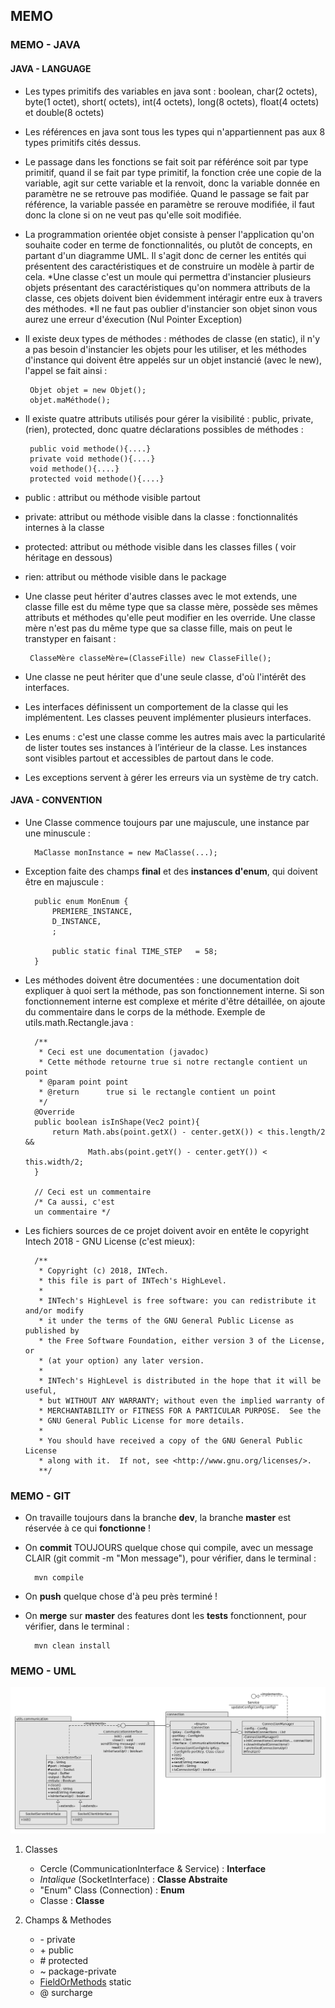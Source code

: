 ## MEMO
### MEMO - JAVA
#### JAVA - LANGUAGE
* Les types primitifs des variables en java sont : boolean, char(2 octets), byte(1 octet), short( octets), int(4 octets), long(8 octets), 
  float(4 octets) et double(8 octets)
* Les références en java sont tous les types qui n'appartiennent pas aux 8 types primitifs cités dessus. 
* Le passage dans les fonctions se fait soit par référénce soit par type primitif, quand il se fait par type primitif,
  la fonction crée une copie de la variable, agit sur cette variable et la renvoit, donc la variable 
  donnée en paramètre ne se retrouve pas modifiée. 
  Quand le passage se fait par référence, la variable passée en paramètre se rerouve modifiée, il faut donc 
  la clone si on ne veut pas qu'elle soit modifiée. 
 * La programmation orientée objet consiste à penser l'application qu'on souhaite coder en terme de fonctionnalités, ou plutôt de concepts, 
 en partant d'un diagramme UML. Il s'agit donc de cerner les entités qui présentent des caractéristiques et de construire un modèle à partir 
 de cela. 
 *Une classe c'est un moule qui permettra d'instancier plusieurs objets présentant des caractéristiques qu'on nommera
 attributs de la classe, ces objets doivent bien évidemment intéragir entre eux à travers des méthodes. 
 *Il ne faut pas oublier d'instancier son objet sinon vous aurez une erreur d'éxecution (Nul Pointer Exception)
 * Il existe deux types de méthodes : méthodes de classe (en static), il n'y a pas besoin d'instancier les objets pour les utiliser, 
 et les méthodes d'instance qui doivent être appelés sur un objet instancié (avec le new), l'appel se fait ainsi : 
        
        Objet objet = new Objet();
        objet.maMéthode();
 * Il existe quatre attributs utilisés pour gérer la visibilité : public, private, (rien), protected, donc quatre déclarations possibles de méthodes : 
        
        public void methode(){....}
        private void methode(){....}
        void methode(){....}
        protected void methode(){....}
 * public : attribut ou méthode visible partout 
 * private: attribut ou méthode visible dans la classe : fonctionnalités internes à la classe  
 * protected: attribut ou méthode visible dans les classes filles  ( voir héritage en dessous)
 * rien: attribut ou méthode visible dans le package
 
 * Une classe peut hériter d'autres classes avec le mot extends, une classe fille est du même type que sa classe mère, possède ses mêmes attributs et 
 méthodes qu'elle peut modifier en les override. Une classe mère n'est pas du même type que sa classe fille, mais on peut le transtyper en faisant : 
 
        ClasseMère classeMère=(ClasseFille) new ClasseFille();
 
 * Une classe ne peut hériter que d'une seule classe, d'où l'intérêt des interfaces. 
 * Les interfaces définissent un comportement de la classe qui les implémentent. Les classes peuvent implémenter plusieurs interfaces. 
 * Les enums : c'est une classe comme les autres mais avec la particularité de lister toutes ses instances à l’intérieur de la classe.
  Les instances sont visibles partout et accessibles de partout dans le code.
 * Les exceptions servent à gérer les erreurs via un système de try catch. 

#### JAVA - CONVENTION
* Une Classe commence toujours par une majuscule, une instance par une minuscule :

        MaClasse monInstance = new MaClasse(...);

* Exception faite des champs **final** et des **instances d'enum**, qui doivent être en majuscule :

        public enum MonEnum {
            PREMIERE_INSTANCE,
            D_INSTANCE,
            ;

            public static final TIME_STEP   = 58;
        }

* Les méthodes doivent être documentées : une documentation doit expliquer à quoi sert la méthode,
  pas son fonctionnement interne. Si son fonctionnement interne est complexe et mérite d'être
  détaillée, on ajoute du commentaire dans le corps de la méthode. Exemple de utils.math.Rectangle.java :

        /**
         * Ceci est une documentation (javadoc)
         * Cette méthode retourne true si notre rectangle contient un point
         * @param point point
         * @return      true si le rectangle contient un point
         */
        @Override
        public boolean isInShape(Vec2 point){
            return Math.abs(point.getX() - center.getX()) < this.length/2 &&
                    Math.abs(point.getY() - center.getY()) < this.width/2;
        }

        // Ceci est un commentaire
        /* Ca aussi, c'est
        un commentaire */

* Les fichiers sources de ce projet doivent avoir en entête le copyright Intech 2018 - GNU License (c'est mieux):

        /**
         * Copyright (c) 2018, INTech.
         * this file is part of INTech's HighLevel.
         *
         * INTech's HighLevel is free software: you can redistribute it and/or modify
         * it under the terms of the GNU General Public License as published by
         * the Free Software Foundation, either version 3 of the License, or
         * (at your option) any later version.
         *
         * INTech's HighLevel is distributed in the hope that it will be useful,
         * but WITHOUT ANY WARRANTY; without even the implied warranty of
         * MERCHANTABILITY or FITNESS FOR A PARTICULAR PURPOSE.  See the
         * GNU General Public License for more details.
         *
         * You should have received a copy of the GNU General Public License
         * along with it.  If not, see <http://www.gnu.org/licenses/>.
         **/

### MEMO - GIT
* On travaille toujours dans la branche **dev**, la branche **master** est réservée à ce qui **fonctionne** !
* On **commit** TOUJOURS quelque chose qui compile, avec un message CLAIR (git commit -m "Mon message"),
  pour vérifier, dans le terminal :

        mvn compile

* On **push** quelque chose d'à peu près terminé !
* On **merge** sur **master** des features dont les **tests** fonctionnent,
  pour vérifier, dans le terminal :

        mvn clean install

### MEMO - UML
![Exemple UML - utils.communication](uml/utils.communication-conection.png)
1. Classes
    * Cercle (CommunicationInterface & Service) : **Interface**
    * _Intalique_ (SocketInterface) : **Classe Abstraite**
    * "Enum" Class (Connection) : **Enum**
    * Classe : **Classe**

2. Champs & Methodes
    * \- private
    * \+ public
    * \# protected
    * \~ package-private
    * <u>FieldOrMethods</u> static
    * @ surcharge
